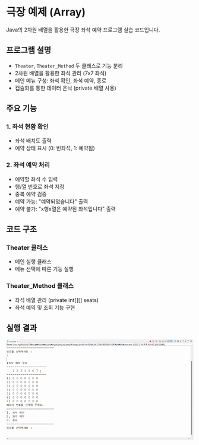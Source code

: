 # 극장 예제 (Array)
Java의 2차원 배열을 활용한 극장 좌석 예약 프로그램 실습 코드입니다.

## 프로그램 설명
- `Theater`, `Theater_Method` 두 클래스로 기능 분리
- 2차원 배열을 활용한 좌석 관리 (7x7 좌석)
- 메인 메뉴 구성: 좌석 확인, 좌석 예약, 종료
- 캡슐화를 통한 데이터 은닉 (private 배열 사용)

## 주요 기능
### 1. 좌석 현황 확인
- 좌석 배치도 출력 
- 예약 상태 표시 (0: 빈좌석, 1: 예약됨)

### 2. 좌석 예약 처리
- 예약할 좌석 수 입력
- 행/열 번호로 좌석 지정
- 중복 예약 검증
 - 예약 가능: "예약되었습니다" 출력
 - 예약 불가: "x행x열은 예약된 좌석입니다" 출력

## 코드 구조
### Theater 클래스
- 메인 실행 클래스
- 메뉴 선택에 따른 기능 실행

### Theater_Method 클래스
- 좌석 배열 관리 (private int[][] seats)
- 좌석 예약 및 조회 기능 구현 

## 실행 결과
![Theater](/images/Theater.gif)
